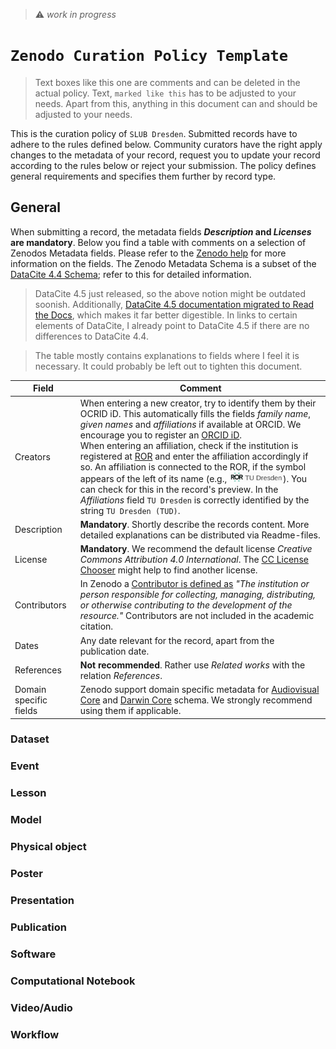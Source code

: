 > :warning: *work in progress*

# `Zenodo Curation Policy Template`

> Text boxes like this one are comments and can be deleted in the actual policy. Text, `marked like this` has to be adjusted to your needs. Apart from this, anything in this document can and should be adjusted to your needs.

This is the curation policy of `SLUB Dresden`. Submitted records have to adhere to the rules defined below. Community curators have the right apply changes to the metadata of your record, request you to update your record according to the rules below or reject your submission. The policy defines general requirements and specifies them further by record type.



## General

When submitting a record, the metadata fields ***Description* and *Licenses* are mandatory**. Below you find a table with comments on a selection of Zenodos Metadata fields. Please refer to the [Zenodo help](https://help.zenodo.org/docs/deposit/describe-records/) for more information on the fields. The Zenodo Metadata Schema is a subset of the [DataCite 4.4 Schema](https://schema.datacite.org/meta/kernel-4.4/); refer to this for detailed information.

> DataCite 4.5 just released, so the above notion might be outdated soonish. Additionally, [DataCite 4.5 documentation migrated to Read the Docs](https://datacite-metadata-schema.readthedocs.io/en/4.5/), which makes it far better digestible. In links to certain elements of DataCite, I already point to DataCite 4.5 if there are no differences to DataCite 4.4.

> The table mostly contains explanations to fields where I feel it is necessary. It could probably be left out to tighten this document.

| Field | Comment |
|-|-|
| Creators | When entering a new creator, try to identify them by their OCRID iD. This automatically fills the fields *family name*, *given names* and *affiliations* if available at ORCID. We encourage you to register an [ORCID iD](https://orcid.org/). </br>When entering an affiliation, check if the institution is registered at [ROR](https://ror.org/) and enter the affiliation accordingly if so. An affiliation is connected to the ROR, if the symbol appears of the left of its name (e.g., <img src="./assets/img/ror.png" alt="Description" style="height:12pt;"/>). You can check for this in the record's preview. In the *Affiliations* field `TU Dresden` is correctly identified by the string `TU Dresden (TUD)`.|
| Description | **Mandatory**. Shortly describe the records content. More detailed explanations can be distributed via Readme-files.
| License | **Mandatory**. We recommend the default license *Creative Commons Attribution 4.0 International*. The [CC License Chooser](https://chooser-beta.creativecommons.org/) might help to find another license.
| Contributors | In Zenodo a [Contributor is defined as](https://datacite-metadata-schema.readthedocs.io/en/4.5/properties/contributor/#id1) *"The institution or person responsible for collecting, managing, distributing, or otherwise contributing to the development of the resource."* Contributors are not included in the academic citation.|
| Dates | Any date relevant for the record, apart from the publication date. |
| References | **Not recommended**. Rather use *Related works* with the relation *References*. |
| Domain specific  fields | Zenodo support domain specific metadata for [Audiovisual Core](https://ac.tdwg.org/) and [Darwin Core](https://ac.tdwg.org/) schema. We strongly recommend using them if applicable. |

### Dataset

### Event

### Lesson

### Model

### Physical object

### Poster

### Presentation

### Publication

### Software

### Computational Notebook

### Video/Audio

### Workflow